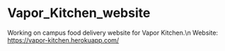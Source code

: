 # Vapor_Kitchen_website
Working on campus food delivery website for Vapor Kitchen.\n
Website: https://vapor-kitchen.herokuapp.com/
